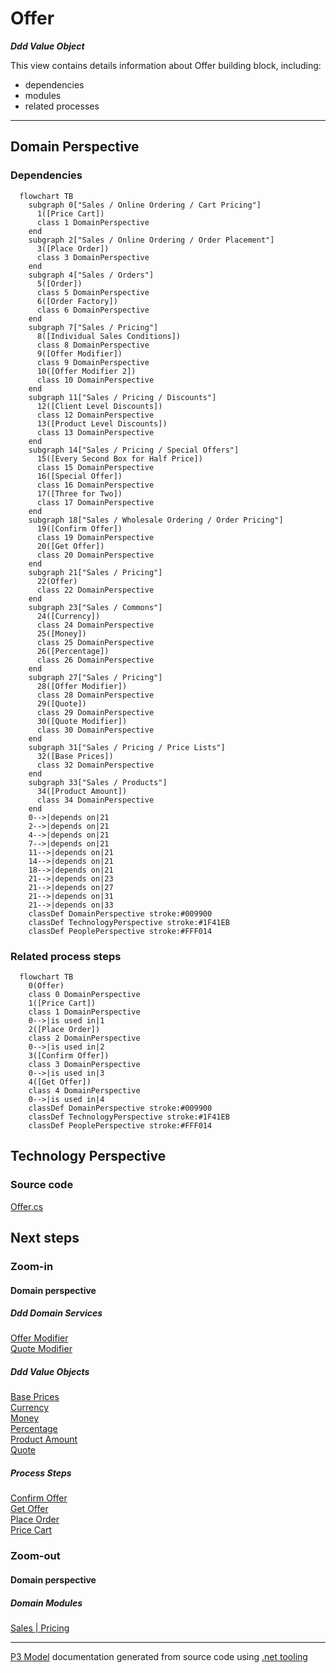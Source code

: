 ﻿
# Offer

***Ddd Value Object***  

This view contains details information about Offer building block, including:
- dependencies
- modules
- related processes  

---



## Domain Perspective


### Dependencies

```mermaid
  flowchart TB
    subgraph 0["Sales / Online Ordering / Cart Pricing"]
      1([Price Cart])
      class 1 DomainPerspective
    end
    subgraph 2["Sales / Online Ordering / Order Placement"]
      3([Place Order])
      class 3 DomainPerspective
    end
    subgraph 4["Sales / Orders"]
      5([Order])
      class 5 DomainPerspective
      6([Order Factory])
      class 6 DomainPerspective
    end
    subgraph 7["Sales / Pricing"]
      8([Individual Sales Conditions])
      class 8 DomainPerspective
      9([Offer Modifier])
      class 9 DomainPerspective
      10([Offer Modifier 2])
      class 10 DomainPerspective
    end
    subgraph 11["Sales / Pricing / Discounts"]
      12([Client Level Discounts])
      class 12 DomainPerspective
      13([Product Level Discounts])
      class 13 DomainPerspective
    end
    subgraph 14["Sales / Pricing / Special Offers"]
      15([Every Second Box for Half Price])
      class 15 DomainPerspective
      16([Special Offer])
      class 16 DomainPerspective
      17([Three for Two])
      class 17 DomainPerspective
    end
    subgraph 18["Sales / Wholesale Ordering / Order Pricing"]
      19([Confirm Offer])
      class 19 DomainPerspective
      20([Get Offer])
      class 20 DomainPerspective
    end
    subgraph 21["Sales / Pricing"]
      22(Offer)
      class 22 DomainPerspective
    end
    subgraph 23["Sales / Commons"]
      24([Currency])
      class 24 DomainPerspective
      25([Money])
      class 25 DomainPerspective
      26([Percentage])
      class 26 DomainPerspective
    end
    subgraph 27["Sales / Pricing"]
      28([Offer Modifier])
      class 28 DomainPerspective
      29([Quote])
      class 29 DomainPerspective
      30([Quote Modifier])
      class 30 DomainPerspective
    end
    subgraph 31["Sales / Pricing / Price Lists"]
      32([Base Prices])
      class 32 DomainPerspective
    end
    subgraph 33["Sales / Products"]
      34([Product Amount])
      class 34 DomainPerspective
    end
    0-->|depends on|21
    2-->|depends on|21
    4-->|depends on|21
    7-->|depends on|21
    11-->|depends on|21
    14-->|depends on|21
    18-->|depends on|21
    21-->|depends on|23
    21-->|depends on|27
    21-->|depends on|31
    21-->|depends on|33
    classDef DomainPerspective stroke:#009900
    classDef TechnologyPerspective stroke:#1F41EB
    classDef PeoplePerspective stroke:#FFF014
```

### Related process steps

```mermaid
  flowchart TB
    0(Offer)
    class 0 DomainPerspective
    1([Price Cart])
    class 1 DomainPerspective
    0-->|is used in|1
    2([Place Order])
    class 2 DomainPerspective
    0-->|is used in|2
    3([Confirm Offer])
    class 3 DomainPerspective
    0-->|is used in|3
    4([Get Offer])
    class 4 DomainPerspective
    0-->|is used in|4
    classDef DomainPerspective stroke:#009900
    classDef TechnologyPerspective stroke:#1F41EB
    classDef PeoplePerspective stroke:#FFF014
```

## Technology Perspective


### Source code

[Offer.cs](../../../../../../../Sources/Sales/Sales.DeepModel/Pricing/Offer.cs)  

## Next steps


### Zoom-in


#### Domain perspective


##### Ddd Domain Services

[Offer Modifier](OfferModifier.md)  
[Quote Modifier](QuoteModifier.md)  

##### Ddd Value Objects

[Base Prices](PriceLists/BasePrices.md)  
[Currency](../Commons/Currency.md)  
[Money](../Commons/Money.md)  
[Percentage](../Commons/Percentage.md)  
[Product Amount](../Products/ProductAmount.md)  
[Quote](Quote.md)  

##### Process Steps

[Confirm Offer](../WholesaleOrdering/OrderPricing/ConfirmOffer.md)  
[Get Offer](../WholesaleOrdering/OrderPricing/GetOffer.md)  
[Place Order](../OnlineOrdering/OrderPlacement/PlaceOrder.md)  
[Price Cart](../OnlineOrdering/CartPricing/PriceCart.md)  

### Zoom-out


#### Domain perspective


##### Domain Modules

[Sales | Pricing](Pricing.md)  

---

[P3 Model](https://github.com/P3-model/P3-model) documentation generated from source code using [.net tooling](https://github.com/P3-model/P3-model-dotnet)